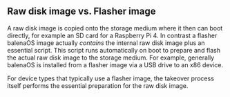 ## Raw disk image vs. Flasher image
A raw disk image is copied onto the storage medium where it then can boot directly, for example an SD card for a Raspberry Pi 4. In contrast a flasher balenaOS image actually _contains_ the internal raw disk image plus an essential script. This script runs automatically on boot to prepare and flash the actual raw disk image to the storage medium. For example, generally balenaOS is installed from a flasher image via a USB drive to an x86 device.

For device types that typically use a flasher image, the takeover process itself performs the essential preparation for the raw disk image.
